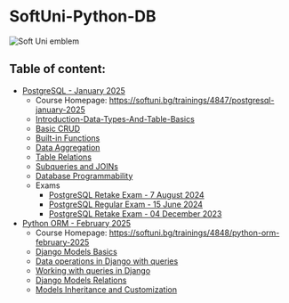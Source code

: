 # SoftUni-Python-DB

![Soft Uni emblem](https://user-images.githubusercontent.com/122516587/212410967-a4c99491-17b3-4298-9205-6cbfb391cba4.png)

## Table of content:
  - [PostgreSQL - January 2025](https://github.com/Moramarth/Spare-Time-Scribbles/tree/main/SoftUni%20Python%20DB/PostgreSQL-January-2025)
    * Course Homepage: https://softuni.bg/trainings/4847/postgresql-january-2025
    * [Introduction-Data-Types-And-Table-Basics](https://github.com/Moramarth/Spare-Time-Scribbles/tree/main/SoftUni%20Python%20DB/PostgreSQL-January-2025/01-PostgreSQL-Introduction-Data-Types-And-Table-Basics)
    * [Basic CRUD](https://github.com/Moramarth/Spare-Time-Scribbles/tree/main/SoftUni%20Python%20DB/PostgreSQL-January-2025/02-PostgreSQL-Basic-CRUD)
    * [Built-in Functions](https://github.com/Moramarth/Spare-Time-Scribbles/tree/main/SoftUni%20Python%20DB/PostgreSQL-January-2025/03-PostgreSQL-Built-in-Functions)
    * [Data Aggregation](https://github.com/Moramarth/Spare-Time-Scribbles/tree/main/SoftUni%20Python%20DB/PostgreSQL-January-2025/04-PostgreSQL-Data-Aggregation)
    * [Table Relations](https://github.com/Moramarth/Spare-Time-Scribbles/tree/main/SoftUni%20Python%20DB/PostgreSQL-January-2025/05-PostgreSQL-Table-Relations)
    * [Subqueries and JOINs](https://github.com/Moramarth/Spare-Time-Scribbles/tree/main/SoftUni%20Python%20DB/PostgreSQL-January-2025/06-PostgreSQL-Subqueries-And-JOINs)
    * [Database Programmability](https://github.com/Moramarth/Spare-Time-Scribbles/tree/main/SoftUni%20Python%20DB/PostgreSQL-January-2025/07-PostgreSQL-Database-Programmability)
    * Exams
      * [PostgreSQL Retake Exam - 7 August 2024](https://github.com/Moramarth/Spare-Time-Scribbles/tree/main/SoftUni%20Python%20DB/PostgreSQL-January-2025/PostgreSQL%20Retake%20Exam%20-%207%20August%202024)
      * [PostgreSQL Regular Exam - 15 June 2024](https://github.com/Moramarth/Spare-Time-Scribbles/tree/main/SoftUni%20Python%20DB/PostgreSQL-January-2025/PostgreSQL%20Regular%20Exam%20-%2015%20June%202024)
      * [PostgreSQL Retake Exam - 04 December 2023](https://github.com/Moramarth/Spare-Time-Scribbles/tree/main/SoftUni%20Python%20DB/PostgreSQL-January-2025/PostgreSQL%20Retake%20Exam%20-%2004%20December%202023)
  - [Python ORM - February 2025](https://github.com/Moramarth/Spare-Time-Scribbles/tree/main/SoftUni%20Python%20DB/Python-ORM-February-2025)
    * Course Homepage: https://softuni.bg/trainings/4848/python-orm-february-2025
    * [Django Models Basics](https://github.com/Moramarth/Spare-Time-Scribbles/tree/main/SoftUni%20Python%20DB/Python-ORM-February-2025/02-Django-Models-Basics)
    * [Data operations in Django with queries](https://github.com/Moramarth/Spare-Time-Scribbles/tree/main/SoftUni%20Python%20DB/Python-ORM-February-2025/04-Data-operations-in-Django-with-queries)
    * [Working with queries in Django](https://github.com/Moramarth/Spare-Time-Scribbles/tree/main/SoftUni%20Python%20DB/Python-ORM-February-2025/05-Working-with-queries-in-Django)
    * [Django Models Relations](https://github.com/Moramarth/Spare-Time-Scribbles/tree/main/SoftUni%20Python%20DB/Python-ORM-February-2025/06-Django-Models-Relations)
    * [Models Inheritance and Customization](https://github.com/Moramarth/Spare-Time-Scribbles/tree/main/SoftUni%20Python%20DB/Python-ORM-February-2025/07-Models-Inheritance-and-Customization)